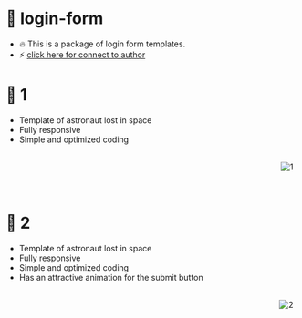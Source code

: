 # 🤖 login-form
- 🔥 This is a package of login form templates.
- ⚡️ [click here for connect to author](https://t.me/ixAmirCom)

# :pushpin: 1
- Template of astronaut lost in space
- Fully responsive
- Simple and optimized coding
<br/>
<a href="https://github.com/ixAmirCom/404_Error"><img align="right" title="1" src="https://s29.picofile.com/file/8464037592/login.jpeg"></a>

<br/>
<br/>
<br/>

# :pushpin: 2
- Template of astronaut lost in space
- Fully responsive
- Simple and optimized coding
- Has an attractive animation for the submit button
<br/>
<a href="https://github.com/ixAmirCom/404_Error"><img align="right" title="2" src="https://s28.picofile.com/file/8464037718/login_2.jpeg"></a>


